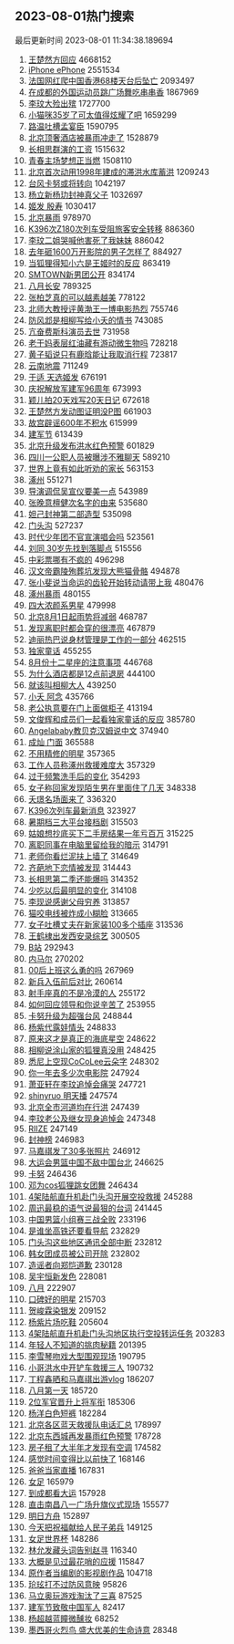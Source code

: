 ## 2023-08-01热门搜索 
最后更新时间 2023-08-01 11:34:38.189694 
1. [王楚然方回应](https://s.weibo.com/weibo?q=%23%E7%8E%8B%E6%A5%9A%E7%84%B6%E6%96%B9%E5%9B%9E%E5%BA%94%23&t=31&band_rank=1&Refer=top) 4668152
1. [iPhone ePhone](https://s.weibo.com/weibo?q=iPhone%20ePhone&t=31&band_rank=1&Refer=top) 2551534
1. [法国网红爬中国香港68楼天台后坠亡](https://s.weibo.com/weibo?q=%E6%B3%95%E5%9B%BD%E7%BD%91%E7%BA%A2%E7%88%AC%E4%B8%AD%E5%9B%BD%E9%A6%99%E6%B8%AF68%E6%A5%BC%E5%A4%A9%E5%8F%B0%E5%90%8E%E5%9D%A0%E4%BA%A1&t=31&band_rank=2&Refer=top) 2093497
1. [在成都的外国运动员跳广场舞吃串串香](https://s.weibo.com/weibo?q=%23%E5%9C%A8%E6%88%90%E9%83%BD%E7%9A%84%E5%A4%96%E5%9B%BD%E8%BF%90%E5%8A%A8%E5%91%98%E8%B7%B3%E5%B9%BF%E5%9C%BA%E8%88%9E%E5%90%83%E4%B8%B2%E4%B8%B2%E9%A6%99%23&t=31&band_rank=3&Refer=top) 1867969
1. [李玟大殓出殡](https://s.weibo.com/weibo?q=%23%E6%9D%8E%E7%8E%9F%E5%A4%A7%E6%AE%93%E5%87%BA%E6%AE%A1%23&t=31&band_rank=4&Refer=top) 1727700
1. [小猫咪35岁了可太值得炫耀了吧](https://s.weibo.com/weibo?q=%23%E5%B0%8F%E7%8C%AB%E5%92%AA35%E5%B2%81%E4%BA%86%E5%8F%AF%E5%A4%AA%E5%80%BC%E5%BE%97%E7%82%AB%E8%80%80%E4%BA%86%E5%90%A7%23&t=31&band_rank=5&Refer=top) 1659299
1. [路温吐槽孟宴臣](https://s.weibo.com/weibo?q=%23%E8%B7%AF%E6%B8%A9%E5%90%90%E6%A7%BD%E5%AD%9F%E5%AE%B4%E8%87%A3%23&t=31&band_rank=8&Refer=top) 1590795
1. [北京顶奢酒店被暴雨冲走了](https://s.weibo.com/weibo?q=%E5%8C%97%E4%BA%AC%E9%A1%B6%E5%A5%A2%E9%85%92%E5%BA%97%E8%A2%AB%E6%9A%B4%E9%9B%A8%E5%86%B2%E8%B5%B0%E4%BA%86&t=31&band_rank=39&Refer=top) 1528879
1. [长相思群演的工资](https://s.weibo.com/weibo?q=%23%E9%95%BF%E7%9B%B8%E6%80%9D%E7%BE%A4%E6%BC%94%E7%9A%84%E5%B7%A5%E8%B5%84%23&t=31&band_rank=2&Refer=top) 1515632
1. [青春主场梦想正当燃](https://s.weibo.com/weibo?q=%23%E9%9D%92%E6%98%A5%E4%B8%BB%E5%9C%BA%E6%A2%A6%E6%83%B3%E6%AD%A3%E5%BD%93%E7%87%83%23&t=31&band_rank=3&Refer=top) 1508110
1. [北京首次动用1998年建成的滞洪水库蓄洪](https://s.weibo.com/weibo?q=%23%E5%8C%97%E4%BA%AC%E9%A6%96%E6%AC%A1%E5%8A%A8%E7%94%A81998%E5%B9%B4%E5%BB%BA%E6%88%90%E7%9A%84%E6%BB%9E%E6%B4%AA%E6%B0%B4%E5%BA%93%E8%93%84%E6%B4%AA%23&t=31&band_rank=14&Refer=top) 1209243
1. [台风卡努或将转向](https://s.weibo.com/weibo?q=%23%E5%8F%B0%E9%A3%8E%E5%8D%A1%E5%8A%AA%E6%88%96%E5%B0%86%E8%BD%AC%E5%90%91%23&t=31&band_rank=35&Refer=top) 1042197
1. [杨立新杨玏封神真父子](https://s.weibo.com/weibo?q=%23%E6%9D%A8%E7%AB%8B%E6%96%B0%E6%9D%A8%E7%8E%8F%E5%B0%81%E7%A5%9E%E7%9C%9F%E7%88%B6%E5%AD%90%23&t=31&band_rank=6&Refer=top) 1032697
1. [姬发 殷寿](https://s.weibo.com/weibo?q=%E5%A7%AC%E5%8F%91%20%E6%AE%B7%E5%AF%BF&t=31&band_rank=2&Refer=top) 1030417
1. [北京暴雨](https://s.weibo.com/weibo?q=%E5%8C%97%E4%BA%AC%E6%9A%B4%E9%9B%A8&t=31&band_rank=24&Refer=top) 978970
1. [K396次Z180次列车受阻旅客安全转移](https://s.weibo.com/weibo?q=%23K396%E6%AC%A1Z180%E6%AC%A1%E5%88%97%E8%BD%A6%E5%8F%97%E9%98%BB%E6%97%85%E5%AE%A2%E5%AE%89%E5%85%A8%E8%BD%AC%E7%A7%BB%23&t=31&band_rank=3&Refer=top) 886360
1. [李玟二姐哭喊他害死了我妹妹](https://s.weibo.com/weibo?q=%23%E6%9D%8E%E7%8E%9F%E4%BA%8C%E5%A7%90%E5%93%AD%E5%96%8A%E4%BB%96%E5%AE%B3%E6%AD%BB%E4%BA%86%E6%88%91%E5%A6%B9%E5%A6%B9%23&t=31&band_rank=4&Refer=top) 886042
1. [去年砸1600万开影院的男子怎样了](https://s.weibo.com/weibo?q=%23%E5%8E%BB%E5%B9%B4%E7%A0%B81600%E4%B8%87%E5%BC%80%E5%BD%B1%E9%99%A2%E7%9A%84%E7%94%B7%E5%AD%90%E6%80%8E%E6%A0%B7%E4%BA%86%23&t=31&band_rank=5&Refer=top) 884927
1. [当狐狸得知小六是王姬时的反应](https://s.weibo.com/weibo?q=%23%E5%BD%93%E7%8B%90%E7%8B%B8%E5%BE%97%E7%9F%A5%E5%B0%8F%E5%85%AD%E6%98%AF%E7%8E%8B%E5%A7%AC%E6%97%B6%E7%9A%84%E5%8F%8D%E5%BA%94%23&t=31&band_rank=31&Refer=top) 863419
1. [SMTOWN新男团公开](https://s.weibo.com/weibo?q=%23SMTOWN%E6%96%B0%E7%94%B7%E5%9B%A2%E5%85%AC%E5%BC%80%23&t=31&band_rank=12&Refer=top) 834174
1. [八月长安](https://s.weibo.com/weibo?q=%E5%85%AB%E6%9C%88%E9%95%BF%E5%AE%89&t=31&band_rank=44&Refer=top) 789325
1. [张柏芝真的可以越素越美](https://s.weibo.com/weibo?q=%E5%BC%A0%E6%9F%8F%E8%8A%9D%E7%9C%9F%E7%9A%84%E5%8F%AF%E4%BB%A5%E8%B6%8A%E7%B4%A0%E8%B6%8A%E7%BE%8E&t=31&band_rank=21&Refer=top) 778122
1. [北师大教授评黄渤王一博电影热烈](https://s.weibo.com/weibo?q=%23%E5%8C%97%E5%B8%88%E5%A4%A7%E6%95%99%E6%8E%88%E8%AF%84%E9%BB%84%E6%B8%A4%E7%8E%8B%E4%B8%80%E5%8D%9A%E7%94%B5%E5%BD%B1%E7%83%AD%E7%83%88%23&t=31&band_rank=50&Refer=top) 755746
1. [防风邶是相柳写给小夭的情书](https://s.weibo.com/weibo?q=%23%E9%98%B2%E9%A3%8E%E9%82%B6%E6%98%AF%E7%9B%B8%E6%9F%B3%E5%86%99%E7%BB%99%E5%B0%8F%E5%A4%AD%E7%9A%84%E6%83%85%E4%B9%A6%23&t=31&band_rank=6&Refer=top) 743085
1. [亢奋费斯科演员去世](https://s.weibo.com/weibo?q=%23%E4%BA%A2%E5%A5%8B%E8%B4%B9%E6%96%AF%E7%A7%91%E6%BC%94%E5%91%98%E5%8E%BB%E4%B8%96%23&t=31&band_rank=32&Refer=top) 731958
1. [老干妈表层红油藏有游动微生物吗](https://s.weibo.com/weibo?q=%E8%80%81%E5%B9%B2%E5%A6%88%E8%A1%A8%E5%B1%82%E7%BA%A2%E6%B2%B9%E8%97%8F%E6%9C%89%E6%B8%B8%E5%8A%A8%E5%BE%AE%E7%94%9F%E7%89%A9%E5%90%97&t=31&band_rank=7&Refer=top) 728218
1. [黄子韬说只有鹿晗能让我取消行程](https://s.weibo.com/weibo?q=%23%E9%BB%84%E5%AD%90%E9%9F%AC%E8%AF%B4%E5%8F%AA%E6%9C%89%E9%B9%BF%E6%99%97%E8%83%BD%E8%AE%A9%E6%88%91%E5%8F%96%E6%B6%88%E8%A1%8C%E7%A8%8B%23&t=31&band_rank=8&Refer=top) 723817
1. [云南地震](https://s.weibo.com/weibo?q=%E4%BA%91%E5%8D%97%E5%9C%B0%E9%9C%87&t=31&band_rank=19&Refer=top) 711249
1. [于适 天选姬发](https://s.weibo.com/weibo?q=%E4%BA%8E%E9%80%82%20%E5%A4%A9%E9%80%89%E5%A7%AC%E5%8F%91&t=31&band_rank=14&Refer=top) 676191
1. [庆祝解放军建军96周年](https://s.weibo.com/weibo?q=%23%E5%BA%86%E7%A5%9D%E8%A7%A3%E6%94%BE%E5%86%9B%E5%BB%BA%E5%86%9B96%E5%91%A8%E5%B9%B4%23&t=31&band_rank=26&Refer=top) 673993
1. [颖儿拍20天戏写20天日记](https://s.weibo.com/weibo?q=%23%E9%A2%96%E5%84%BF%E6%8B%8D20%E5%A4%A9%E6%88%8F%E5%86%9920%E5%A4%A9%E6%97%A5%E8%AE%B0%23&t=31&band_rank=15&Refer=top) 672618
1. [王楚然方发动图证明没P图](https://s.weibo.com/weibo?q=%23%E7%8E%8B%E6%A5%9A%E7%84%B6%E6%96%B9%E5%8F%91%E5%8A%A8%E5%9B%BE%E8%AF%81%E6%98%8E%E6%B2%A1P%E5%9B%BE%23&t=31&band_rank=34&Refer=top) 661903
1. [故宫辟谣600年不积水](https://s.weibo.com/weibo?q=%23%E6%95%85%E5%AE%AB%E8%BE%9F%E8%B0%A3600%E5%B9%B4%E4%B8%8D%E7%A7%AF%E6%B0%B4%23&t=31&band_rank=39&Refer=top) 615999
1. [建军节](https://s.weibo.com/weibo?q=%E5%BB%BA%E5%86%9B%E8%8A%82&t=31&band_rank=25&Refer=top) 613439
1. [北京升级发布洪水红色预警](https://s.weibo.com/weibo?q=%23%E5%8C%97%E4%BA%AC%E5%8D%87%E7%BA%A7%E5%8F%91%E5%B8%83%E6%B4%AA%E6%B0%B4%E7%BA%A2%E8%89%B2%E9%A2%84%E8%AD%A6%23&t=31&band_rank=9&Refer=top) 601829
1. [四川一公职人员被曝涉不雅聊天](https://s.weibo.com/weibo?q=%23%E5%9B%9B%E5%B7%9D%E4%B8%80%E5%85%AC%E8%81%8C%E4%BA%BA%E5%91%98%E8%A2%AB%E6%9B%9D%E6%B6%89%E4%B8%8D%E9%9B%85%E8%81%8A%E5%A4%A9%23&t=31&band_rank=15&Refer=top) 589210
1. [世界上竟有如此听劝的家长](https://s.weibo.com/weibo?q=%E4%B8%96%E7%95%8C%E4%B8%8A%E7%AB%9F%E6%9C%89%E5%A6%82%E6%AD%A4%E5%90%AC%E5%8A%9D%E7%9A%84%E5%AE%B6%E9%95%BF&t=31&band_rank=14&Refer=top) 563153
1. [涿州](https://s.weibo.com/weibo?q=%E6%B6%BF%E5%B7%9E&t=31&band_rank=16&Refer=top) 551271
1. [导演调侃吴宣仪要美一点](https://s.weibo.com/weibo?q=%23%E5%AF%BC%E6%BC%94%E8%B0%83%E4%BE%83%E5%90%B4%E5%AE%A3%E4%BB%AA%E8%A6%81%E7%BE%8E%E4%B8%80%E7%82%B9%23&t=31&band_rank=11&Refer=top) 543989
1. [张晚意檀健次名字的由来](https://s.weibo.com/weibo?q=%23%E5%BC%A0%E6%99%9A%E6%84%8F%E6%AA%80%E5%81%A5%E6%AC%A1%E5%90%8D%E5%AD%97%E7%9A%84%E7%94%B1%E6%9D%A5%23&t=31&band_rank=48&Refer=top) 535680
1. [妲己封神第二部造型](https://s.weibo.com/weibo?q=%23%E5%A6%B2%E5%B7%B1%E5%B0%81%E7%A5%9E%E7%AC%AC%E4%BA%8C%E9%83%A8%E9%80%A0%E5%9E%8B%23&t=31&band_rank=11&Refer=top) 535098
1. [门头沟](https://s.weibo.com/weibo?q=%E9%97%A8%E5%A4%B4%E6%B2%9F&t=31&band_rank=23&Refer=top) 527237
1. [时代少年团不官宣演唱会吗](https://s.weibo.com/weibo?q=%23%E6%97%B6%E4%BB%A3%E5%B0%91%E5%B9%B4%E5%9B%A2%E4%B8%8D%E5%AE%98%E5%AE%A3%E6%BC%94%E5%94%B1%E4%BC%9A%E5%90%97%23&t=31&band_rank=14&Refer=top) 523561
1. [刘同 30岁先找到落脚点](https://s.weibo.com/weibo?q=%E5%88%98%E5%90%8C%2030%E5%B2%81%E5%85%88%E6%89%BE%E5%88%B0%E8%90%BD%E8%84%9A%E7%82%B9&t=31&band_rank=31&Refer=top) 515556
1. [中彩票哪有不疯的](https://s.weibo.com/weibo?q=%23%E4%B8%AD%E5%BD%A9%E7%A5%A8%E5%93%AA%E6%9C%89%E4%B8%8D%E7%96%AF%E7%9A%84%23&t=31&band_rank=34&Refer=top) 496298
1. [汉文帝霸陵殉葬坑发现大熊猫骨骼](https://s.weibo.com/weibo?q=%23%E6%B1%89%E6%96%87%E5%B8%9D%E9%9C%B8%E9%99%B5%E6%AE%89%E8%91%AC%E5%9D%91%E5%8F%91%E7%8E%B0%E5%A4%A7%E7%86%8A%E7%8C%AB%E9%AA%A8%E9%AA%BC%23&t=31&band_rank=10&Refer=top) 494878
1. [张小斐说当命运的齿轮开始转动请带上我](https://s.weibo.com/weibo?q=%23%E5%BC%A0%E5%B0%8F%E6%96%90%E8%AF%B4%E5%BD%93%E5%91%BD%E8%BF%90%E7%9A%84%E9%BD%BF%E8%BD%AE%E5%BC%80%E5%A7%8B%E8%BD%AC%E5%8A%A8%E8%AF%B7%E5%B8%A6%E4%B8%8A%E6%88%91%23&t=31&band_rank=13&Refer=top) 480476
1. [涿州暴雨](https://s.weibo.com/weibo?q=%23%E6%B6%BF%E5%B7%9E%E6%9A%B4%E9%9B%A8%23&t=31&band_rank=23&Refer=top) 480155
1. [四大浓颜系男星](https://s.weibo.com/weibo?q=%23%E5%9B%9B%E5%A4%A7%E6%B5%93%E9%A2%9C%E7%B3%BB%E7%94%B7%E6%98%9F%23&t=31&band_rank=41&Refer=top) 479998
1. [北京8月1日起雨势将减弱](https://s.weibo.com/weibo?q=%23%E5%8C%97%E4%BA%AC8%E6%9C%881%E6%97%A5%E8%B5%B7%E9%9B%A8%E5%8A%BF%E5%B0%86%E5%87%8F%E5%BC%B1%23&t=31&band_rank=15&Refer=top) 468787
1. [发现离职时都会穿的很漂亮](https://s.weibo.com/weibo?q=%23%E5%8F%91%E7%8E%B0%E7%A6%BB%E8%81%8C%E6%97%B6%E9%83%BD%E4%BC%9A%E7%A9%BF%E7%9A%84%E5%BE%88%E6%BC%82%E4%BA%AE%23&t=31&band_rank=27&Refer=top) 467879
1. [迪丽热巴说身材管理是工作的一部分](https://s.weibo.com/weibo?q=%23%E8%BF%AA%E4%B8%BD%E7%83%AD%E5%B7%B4%E8%AF%B4%E8%BA%AB%E6%9D%90%E7%AE%A1%E7%90%86%E6%98%AF%E5%B7%A5%E4%BD%9C%E7%9A%84%E4%B8%80%E9%83%A8%E5%88%86%23&t=31&band_rank=16&Refer=top) 462515
1. [独家童话](https://s.weibo.com/weibo?q=%E7%8B%AC%E5%AE%B6%E7%AB%A5%E8%AF%9D&t=31&band_rank=17&Refer=top) 455255
1. [8月份十二星座的注意事项](https://s.weibo.com/weibo?q=8%E6%9C%88%E4%BB%BD%E5%8D%81%E4%BA%8C%E6%98%9F%E5%BA%A7%E7%9A%84%E6%B3%A8%E6%84%8F%E4%BA%8B%E9%A1%B9&t=31&band_rank=39&Refer=top) 446768
1. [为什么酒店都是12点前退房](https://s.weibo.com/weibo?q=%23%E4%B8%BA%E4%BB%80%E4%B9%88%E9%85%92%E5%BA%97%E9%83%BD%E6%98%AF12%E7%82%B9%E5%89%8D%E9%80%80%E6%88%BF%23&t=31&band_rank=31&Refer=top) 444100
1. [就该叫相柳大人](https://s.weibo.com/weibo?q=%23%E5%B0%B1%E8%AF%A5%E5%8F%AB%E7%9B%B8%E6%9F%B3%E5%A4%A7%E4%BA%BA%23&t=31&band_rank=15&Refer=top) 439250
1. [小夭 阿念](https://s.weibo.com/weibo?q=%E5%B0%8F%E5%A4%AD%20%E9%98%BF%E5%BF%B5&t=31&band_rank=17&Refer=top) 435766
1. [老公执意要在门上面做柜子](https://s.weibo.com/weibo?q=%23%E8%80%81%E5%85%AC%E6%89%A7%E6%84%8F%E8%A6%81%E5%9C%A8%E9%97%A8%E4%B8%8A%E9%9D%A2%E5%81%9A%E6%9F%9C%E5%AD%90%23&t=31&band_rank=31&Refer=top) 413194
1. [文俊辉和成员们一起看独家童话的反应](https://s.weibo.com/weibo?q=%23%E6%96%87%E4%BF%8A%E8%BE%89%E5%92%8C%E6%88%90%E5%91%98%E4%BB%AC%E4%B8%80%E8%B5%B7%E7%9C%8B%E7%8B%AC%E5%AE%B6%E7%AB%A5%E8%AF%9D%E7%9A%84%E5%8F%8D%E5%BA%94%23&t=31&band_rank=36&Refer=top) 385780
1. [Angelababy教贝克汉姆说中文](https://s.weibo.com/weibo?q=%23Angelababy%E6%95%99%E8%B4%9D%E5%85%8B%E6%B1%89%E5%A7%86%E8%AF%B4%E4%B8%AD%E6%96%87%23&t=31&band_rank=18&Refer=top) 374940
1. [成灿 门面](https://s.weibo.com/weibo?q=%E6%88%90%E7%81%BF%20%E9%97%A8%E9%9D%A2&t=31&band_rank=17&Refer=top) 365588
1. [不用精修的明星](https://s.weibo.com/weibo?q=%23%E4%B8%8D%E7%94%A8%E7%B2%BE%E4%BF%AE%E7%9A%84%E6%98%8E%E6%98%9F%23&t=31&band_rank=25&Refer=top) 357365
1. [工作人员称涿州救援难度大](https://s.weibo.com/weibo?q=%23%E5%B7%A5%E4%BD%9C%E4%BA%BA%E5%91%98%E7%A7%B0%E6%B6%BF%E5%B7%9E%E6%95%91%E6%8F%B4%E9%9A%BE%E5%BA%A6%E5%A4%A7%23&t=31&band_rank=44&Refer=top) 357329
1. [过于频繁洗手后的变化](https://s.weibo.com/weibo?q=%23%E8%BF%87%E4%BA%8E%E9%A2%91%E7%B9%81%E6%B4%97%E6%89%8B%E5%90%8E%E7%9A%84%E5%8F%98%E5%8C%96%23&t=31&band_rank=37&Refer=top) 354293
1. [女子称回家发现陌生男在里面住了几天](https://s.weibo.com/weibo?q=%23%E5%A5%B3%E5%AD%90%E7%A7%B0%E5%9B%9E%E5%AE%B6%E5%8F%91%E7%8E%B0%E9%99%8C%E7%94%9F%E7%94%B7%E5%9C%A8%E9%87%8C%E9%9D%A2%E4%BD%8F%E4%BA%86%E5%87%A0%E5%A4%A9%23&t=31&band_rank=48&Refer=top) 348338
1. [夭璟名场面来了](https://s.weibo.com/weibo?q=%E5%A4%AD%E7%92%9F%E5%90%8D%E5%9C%BA%E9%9D%A2%E6%9D%A5%E4%BA%86&t=31&band_rank=50&Refer=top) 336320
1. [K396次列车最新消息](https://s.weibo.com/weibo?q=%23K396%E6%AC%A1%E5%88%97%E8%BD%A6%E6%9C%80%E6%96%B0%E6%B6%88%E6%81%AF%23&t=31&band_rank=18&Refer=top) 323927
1. [暑期档三大平台接档剧](https://s.weibo.com/weibo?q=%23%E6%9A%91%E6%9C%9F%E6%A1%A3%E4%B8%89%E5%A4%A7%E5%B9%B3%E5%8F%B0%E6%8E%A5%E6%A1%A3%E5%89%A7%23&t=31&band_rank=35&Refer=top) 315503
1. [姑娘想抄底买下二手房结果一年亏百万](https://s.weibo.com/weibo?q=%23%E5%A7%91%E5%A8%98%E6%83%B3%E6%8A%84%E5%BA%95%E4%B9%B0%E4%B8%8B%E4%BA%8C%E6%89%8B%E6%88%BF%E7%BB%93%E6%9E%9C%E4%B8%80%E5%B9%B4%E4%BA%8F%E7%99%BE%E4%B8%87%23&t=31&band_rank=33&Refer=top) 315225
1. [离职同事在电脑里留给我的暗示](https://s.weibo.com/weibo?q=%23%E7%A6%BB%E8%81%8C%E5%90%8C%E4%BA%8B%E5%9C%A8%E7%94%B5%E8%84%91%E9%87%8C%E7%95%99%E7%BB%99%E6%88%91%E7%9A%84%E6%9A%97%E7%A4%BA%23&t=31&band_rank=32&Refer=top) 314791
1. [老师你看烂泥扶上墙了](https://s.weibo.com/weibo?q=%23%E8%80%81%E5%B8%88%E4%BD%A0%E7%9C%8B%E7%83%82%E6%B3%A5%E6%89%B6%E4%B8%8A%E5%A2%99%E4%BA%86%23&t=31&band_rank=26&Refer=top) 314649
1. [齐葩地下恋情被发现](https://s.weibo.com/weibo?q=%23%E9%BD%90%E8%91%A9%E5%9C%B0%E4%B8%8B%E6%81%8B%E6%83%85%E8%A2%AB%E5%8F%91%E7%8E%B0%23&t=31&band_rank=27&Refer=top) 314443
1. [长相思第二季还能爆吗](https://s.weibo.com/weibo?q=%23%E9%95%BF%E7%9B%B8%E6%80%9D%E7%AC%AC%E4%BA%8C%E5%AD%A3%E8%BF%98%E8%83%BD%E7%88%86%E5%90%97%23&t=31&band_rank=28&Refer=top) 314352
1. [少吃以后最明显的变化](https://s.weibo.com/weibo?q=%23%E5%B0%91%E5%90%83%E4%BB%A5%E5%90%8E%E6%9C%80%E6%98%8E%E6%98%BE%E7%9A%84%E5%8F%98%E5%8C%96%23&t=31&band_rank=29&Refer=top) 314108
1. [李现说感谢父母穷养](https://s.weibo.com/weibo?q=%23%E6%9D%8E%E7%8E%B0%E8%AF%B4%E6%84%9F%E8%B0%A2%E7%88%B6%E6%AF%8D%E7%A9%B7%E5%85%BB%23&t=31&band_rank=31&Refer=top) 313857
1. [猫咬电线被炸成小糊脸](https://s.weibo.com/weibo?q=%23%E7%8C%AB%E5%92%AC%E7%94%B5%E7%BA%BF%E8%A2%AB%E7%82%B8%E6%88%90%E5%B0%8F%E7%B3%8A%E8%84%B8%23&t=31&band_rank=32&Refer=top) 313665
1. [女子吐槽丈夫在新家装100多个插座](https://s.weibo.com/weibo?q=%23%E5%A5%B3%E5%AD%90%E5%90%90%E6%A7%BD%E4%B8%88%E5%A4%AB%E5%9C%A8%E6%96%B0%E5%AE%B6%E8%A3%85100%E5%A4%9A%E4%B8%AA%E6%8F%92%E5%BA%A7%23&t=31&band_rank=32&Refer=top) 313536
1. [王鹤棣出发西安录综艺](https://s.weibo.com/weibo?q=%23%E7%8E%8B%E9%B9%A4%E6%A3%A3%E5%87%BA%E5%8F%91%E8%A5%BF%E5%AE%89%E5%BD%95%E7%BB%BC%E8%89%BA%23&t=31&band_rank=34&Refer=top) 300505
1. [B站](https://s.weibo.com/weibo?q=B%E7%AB%99&t=31&band_rank=19&Refer=top) 292943
1. [内马尔](https://s.weibo.com/weibo?q=%E5%86%85%E9%A9%AC%E5%B0%94&t=31&band_rank=49&Refer=top) 270202
1. [00后上班这么勇的吗](https://s.weibo.com/weibo?q=00%E5%90%8E%E4%B8%8A%E7%8F%AD%E8%BF%99%E4%B9%88%E5%8B%87%E7%9A%84%E5%90%97&t=31&band_rank=50&Refer=top) 267969
1. [新兵入伍前后对比](https://s.weibo.com/weibo?q=%23%E6%96%B0%E5%85%B5%E5%85%A5%E4%BC%8D%E5%89%8D%E5%90%8E%E5%AF%B9%E6%AF%94%23&t=31&band_rank=29&Refer=top) 260614
1. [射手座真的不是冷漠的人](https://s.weibo.com/weibo?q=%E5%B0%84%E6%89%8B%E5%BA%A7%E7%9C%9F%E7%9A%84%E4%B8%8D%E6%98%AF%E5%86%B7%E6%BC%A0%E7%9A%84%E4%BA%BA&t=31&band_rank=19&Refer=top) 255172
1. [如何回应领导和你说辛苦了](https://s.weibo.com/weibo?q=%E5%A6%82%E4%BD%95%E5%9B%9E%E5%BA%94%E9%A2%86%E5%AF%BC%E5%92%8C%E4%BD%A0%E8%AF%B4%E8%BE%9B%E8%8B%A6%E4%BA%86&t=31&band_rank=39&Refer=top) 253955
1. [卡努升级为超强台风](https://s.weibo.com/weibo?q=%23%E5%8D%A1%E5%8A%AA%E5%8D%87%E7%BA%A7%E4%B8%BA%E8%B6%85%E5%BC%BA%E5%8F%B0%E9%A3%8E%23&t=31&band_rank=20&Refer=top) 248844
1. [杨紫代露娃情头](https://s.weibo.com/weibo?q=%23%E6%9D%A8%E7%B4%AB%E4%BB%A3%E9%9C%B2%E5%A8%83%E6%83%85%E5%A4%B4%23&t=31&band_rank=21&Refer=top) 248833
1. [原来这才是真正的海底星空](https://s.weibo.com/weibo?q=%23%E5%8E%9F%E6%9D%A5%E8%BF%99%E6%89%8D%E6%98%AF%E7%9C%9F%E6%AD%A3%E7%9A%84%E6%B5%B7%E5%BA%95%E6%98%9F%E7%A9%BA%23&t=31&band_rank=22&Refer=top) 248622
1. [相柳说涂山家的狐狸真没用](https://s.weibo.com/weibo?q=%23%E7%9B%B8%E6%9F%B3%E8%AF%B4%E6%B6%82%E5%B1%B1%E5%AE%B6%E7%9A%84%E7%8B%90%E7%8B%B8%E7%9C%9F%E6%B2%A1%E7%94%A8%23&t=31&band_rank=23&Refer=top) 248425
1. [悉尼上空现CoCoLee云朵字](https://s.weibo.com/weibo?q=%23%E6%82%89%E5%B0%BC%E4%B8%8A%E7%A9%BA%E7%8E%B0CoCoLee%E4%BA%91%E6%9C%B5%E5%AD%97%23&t=31&band_rank=24&Refer=top) 248302
1. [你一年去多少次电影院](https://s.weibo.com/weibo?q=%23%E4%BD%A0%E4%B8%80%E5%B9%B4%E5%8E%BB%E5%A4%9A%E5%B0%91%E6%AC%A1%E7%94%B5%E5%BD%B1%E9%99%A2%23&t=31&band_rank=26&Refer=top) 247924
1. [萧亚轩在李玟追悼会痛哭](https://s.weibo.com/weibo?q=%23%E8%90%A7%E4%BA%9A%E8%BD%A9%E5%9C%A8%E6%9D%8E%E7%8E%9F%E8%BF%BD%E6%82%BC%E4%BC%9A%E7%97%9B%E5%93%AD%23&t=31&band_rank=27&Refer=top) 247721
1. [shinyruo 明天播](https://s.weibo.com/weibo?q=shinyruo%20%E6%98%8E%E5%A4%A9%E6%92%AD&t=31&band_rank=28&Refer=top) 247574
1. [北京全市河道均在行洪](https://s.weibo.com/weibo?q=%23%E5%8C%97%E4%BA%AC%E5%85%A8%E5%B8%82%E6%B2%B3%E9%81%93%E5%9D%87%E5%9C%A8%E8%A1%8C%E6%B4%AA%23&t=31&band_rank=29&Refer=top) 247439
1. [李玟老公及继女现身追悼会](https://s.weibo.com/weibo?q=%23%E6%9D%8E%E7%8E%9F%E8%80%81%E5%85%AC%E5%8F%8A%E7%BB%A7%E5%A5%B3%E7%8E%B0%E8%BA%AB%E8%BF%BD%E6%82%BC%E4%BC%9A%23&t=31&band_rank=30&Refer=top) 247348
1. [RIIZE](https://s.weibo.com/weibo?q=RIIZE&t=31&band_rank=31&Refer=top) 247149
1. [封神榜](https://s.weibo.com/weibo?q=%E5%B0%81%E7%A5%9E%E6%A6%9C&t=31&band_rank=32&Refer=top) 246983
1. [马嘉祺发了30多张照片](https://s.weibo.com/weibo?q=%23%E9%A9%AC%E5%98%89%E7%A5%BA%E5%8F%91%E4%BA%8630%E5%A4%9A%E5%BC%A0%E7%85%A7%E7%89%87%23&t=31&band_rank=33&Refer=top) 246912
1. [大运会男篮中国不敌中国台北](https://s.weibo.com/weibo?q=%23%E5%A4%A7%E8%BF%90%E4%BC%9A%E7%94%B7%E7%AF%AE%E4%B8%AD%E5%9B%BD%E4%B8%8D%E6%95%8C%E4%B8%AD%E5%9B%BD%E5%8F%B0%E5%8C%97%23&t=31&band_rank=34&Refer=top) 246625
1. [卡努](https://s.weibo.com/weibo?q=%E5%8D%A1%E5%8A%AA&t=31&band_rank=35&Refer=top) 246436
1. [邓为cos狐狸跳女团舞](https://s.weibo.com/weibo?q=%23%E9%82%93%E4%B8%BAcos%E7%8B%90%E7%8B%B8%E8%B7%B3%E5%A5%B3%E5%9B%A2%E8%88%9E%23&t=31&band_rank=36&Refer=top) 246434
1. [4架陆航直升机赴门头沟开展空投救援](https://s.weibo.com/weibo?q=%234%E6%9E%B6%E9%99%86%E8%88%AA%E7%9B%B4%E5%8D%87%E6%9C%BA%E8%B5%B4%E9%97%A8%E5%A4%B4%E6%B2%9F%E5%BC%80%E5%B1%95%E7%A9%BA%E6%8A%95%E6%95%91%E6%8F%B4%23&t=31&band_rank=34&Refer=top) 245288
1. [周迅最稳的语气说最狠的台词](https://s.weibo.com/weibo?q=%23%E5%91%A8%E8%BF%85%E6%9C%80%E7%A8%B3%E7%9A%84%E8%AF%AD%E6%B0%94%E8%AF%B4%E6%9C%80%E7%8B%A0%E7%9A%84%E5%8F%B0%E8%AF%8D%23&t=31&band_rank=37&Refer=top) 241445
1. [中国男篮小组赛三战全败](https://s.weibo.com/weibo?q=%E4%B8%AD%E5%9B%BD%E7%94%B7%E7%AF%AE%E5%B0%8F%E7%BB%84%E8%B5%9B%E4%B8%89%E6%88%98%E5%85%A8%E8%B4%A5&t=31&band_rank=38&Refer=top) 233196
1. [是谁坐高铁还要看导航](https://s.weibo.com/weibo?q=%23%E6%98%AF%E8%B0%81%E5%9D%90%E9%AB%98%E9%93%81%E8%BF%98%E8%A6%81%E7%9C%8B%E5%AF%BC%E8%88%AA%23&t=31&band_rank=39&Refer=top) 232829
1. [门头沟这些地区通讯全部中断](https://s.weibo.com/weibo?q=%23%E9%97%A8%E5%A4%B4%E6%B2%9F%E8%BF%99%E4%BA%9B%E5%9C%B0%E5%8C%BA%E9%80%9A%E8%AE%AF%E5%85%A8%E9%83%A8%E4%B8%AD%E6%96%AD%23&t=31&band_rank=40&Refer=top) 232812
1. [韩女团成员被公司开除](https://s.weibo.com/weibo?q=%23%E9%9F%A9%E5%A5%B3%E5%9B%A2%E6%88%90%E5%91%98%E8%A2%AB%E5%85%AC%E5%8F%B8%E5%BC%80%E9%99%A4%23&t=31&band_rank=41&Refer=top) 232802
1. [造谣者向郑恺道歉](https://s.weibo.com/weibo?q=%23%E9%80%A0%E8%B0%A3%E8%80%85%E5%90%91%E9%83%91%E6%81%BA%E9%81%93%E6%AD%89%23&t=31&band_rank=42&Refer=top) 230128
1. [吴宇恒新发色](https://s.weibo.com/weibo?q=%23%E5%90%B4%E5%AE%87%E6%81%92%E6%96%B0%E5%8F%91%E8%89%B2%23&t=31&band_rank=42&Refer=top) 228081
1. [八月](https://s.weibo.com/weibo?q=%E5%85%AB%E6%9C%88&t=31&band_rank=37&Refer=top) 222907
1. [口碑好的明星](https://s.weibo.com/weibo?q=%23%E5%8F%A3%E7%A2%91%E5%A5%BD%E7%9A%84%E6%98%8E%E6%98%9F%23&t=31&band_rank=38&Refer=top) 215703
1. [贺峻霖染银发](https://s.weibo.com/weibo?q=%23%E8%B4%BA%E5%B3%BB%E9%9C%96%E6%9F%93%E9%93%B6%E5%8F%91%23&t=31&band_rank=34&Refer=top) 209152
1. [杨紫片场吃鞋](https://s.weibo.com/weibo?q=%23%E6%9D%A8%E7%B4%AB%E7%89%87%E5%9C%BA%E5%90%83%E9%9E%8B%23&t=31&band_rank=18&Refer=top) 205604
1. [4架陆航直升机赴门头沟地区执行空投转运任务](https://s.weibo.com/weibo?q=%234%E6%9E%B6%E9%99%86%E8%88%AA%E7%9B%B4%E5%8D%87%E6%9C%BA%E8%B5%B4%E9%97%A8%E5%A4%B4%E6%B2%9F%E5%9C%B0%E5%8C%BA%E6%89%A7%E8%A1%8C%E7%A9%BA%E6%8A%95%E8%BD%AC%E8%BF%90%E4%BB%BB%E5%8A%A1%23&t=31&band_rank=41&Refer=top) 203283
1. [年轻人不知道的挑肉秘籍](https://s.weibo.com/weibo?q=%E5%B9%B4%E8%BD%BB%E4%BA%BA%E4%B8%8D%E7%9F%A5%E9%81%93%E7%9A%84%E6%8C%91%E8%82%89%E7%A7%98%E7%B1%8D&t=31&band_rank=49&Refer=top) 201395
1. [李雪琴吻戏大型围观现场](https://s.weibo.com/weibo?q=%23%E6%9D%8E%E9%9B%AA%E7%90%B4%E5%90%BB%E6%88%8F%E5%A4%A7%E5%9E%8B%E5%9B%B4%E8%A7%82%E7%8E%B0%E5%9C%BA%23&t=31&band_rank=43&Refer=top) 190795
1. [小哥洪水中开铲车救援三人](https://s.weibo.com/weibo?q=%E5%B0%8F%E5%93%A5%E6%B4%AA%E6%B0%B4%E4%B8%AD%E5%BC%80%E9%93%B2%E8%BD%A6%E6%95%91%E6%8F%B4%E4%B8%89%E4%BA%BA&t=31&band_rank=40&Refer=top) 190732
1. [丁程鑫晒和马嘉祺出游vlog](https://s.weibo.com/weibo?q=%23%E4%B8%81%E7%A8%8B%E9%91%AB%E6%99%92%E5%92%8C%E9%A9%AC%E5%98%89%E7%A5%BA%E5%87%BA%E6%B8%B8vlog%23&t=31&band_rank=44&Refer=top) 186207
1. [八月第一天](https://s.weibo.com/weibo?q=%23%E5%85%AB%E6%9C%88%E7%AC%AC%E4%B8%80%E5%A4%A9%23&t=31&band_rank=45&Refer=top) 185720
1. [2位军官晋升上将军衔](https://s.weibo.com/weibo?q=%232%E4%BD%8D%E5%86%9B%E5%AE%98%E6%99%8B%E5%8D%87%E4%B8%8A%E5%B0%86%E5%86%9B%E8%A1%94%23&t=31&band_rank=46&Refer=top) 185306
1. [杨洋白色短裤](https://s.weibo.com/weibo?q=%23%E6%9D%A8%E6%B4%8B%E7%99%BD%E8%89%B2%E7%9F%AD%E8%A3%A4%23&t=31&band_rank=45&Refer=top) 182284
1. [北京各区蓝天救援队电话汇总](https://s.weibo.com/weibo?q=%23%E5%8C%97%E4%BA%AC%E5%90%84%E5%8C%BA%E8%93%9D%E5%A4%A9%E6%95%91%E6%8F%B4%E9%98%9F%E7%94%B5%E8%AF%9D%E6%B1%87%E6%80%BB%23&t=31&band_rank=47&Refer=top) 178997
1. [北京东西城再发暴雨红色预警](https://s.weibo.com/weibo?q=%23%E5%8C%97%E4%BA%AC%E4%B8%9C%E8%A5%BF%E5%9F%8E%E5%86%8D%E5%8F%91%E6%9A%B4%E9%9B%A8%E7%BA%A2%E8%89%B2%E9%A2%84%E8%AD%A6%23&t=31&band_rank=48&Refer=top) 178728
1. [房子租了大半年才发现有空调](https://s.weibo.com/weibo?q=%23%E6%88%BF%E5%AD%90%E7%A7%9F%E4%BA%86%E5%A4%A7%E5%8D%8A%E5%B9%B4%E6%89%8D%E5%8F%91%E7%8E%B0%E6%9C%89%E7%A9%BA%E8%B0%83%23&t=31&band_rank=50&Refer=top) 174582
1. [感觉时间变得比以前快了](https://s.weibo.com/weibo?q=%23%E6%84%9F%E8%A7%89%E6%97%B6%E9%97%B4%E5%8F%98%E5%BE%97%E6%AF%94%E4%BB%A5%E5%89%8D%E5%BF%AB%E4%BA%86%23&t=31&band_rank=46&Refer=top) 168146
1. [爸爸当家直播](https://s.weibo.com/weibo?q=%23%E7%88%B8%E7%88%B8%E5%BD%93%E5%AE%B6%E7%9B%B4%E6%92%AD%23&t=31&band_rank=47&Refer=top) 167831
1. [女足](https://s.weibo.com/weibo?q=%E5%A5%B3%E8%B6%B3&t=31&band_rank=49&Refer=top) 165979
1. [到成都看大运](https://s.weibo.com/weibo?q=%23%E5%88%B0%E6%88%90%E9%83%BD%E7%9C%8B%E5%A4%A7%E8%BF%90%23&t=31&band_rank=47&Refer=top) 157928
1. [直击南昌八一广场升旗仪式现场](https://s.weibo.com/weibo?q=%23%E7%9B%B4%E5%87%BB%E5%8D%97%E6%98%8C%E5%85%AB%E4%B8%80%E5%B9%BF%E5%9C%BA%E5%8D%87%E6%97%97%E4%BB%AA%E5%BC%8F%E7%8E%B0%E5%9C%BA%23&t=31&band_rank=30&Refer=top) 155577
1. [明日方舟](https://s.weibo.com/weibo?q=%E6%98%8E%E6%97%A5%E6%96%B9%E8%88%9F&t=31&band_rank=50&Refer=top) 152897
1. [今天把祝福献给人民子弟兵](https://s.weibo.com/weibo?q=%23%E4%BB%8A%E5%A4%A9%E6%8A%8A%E7%A5%9D%E7%A6%8F%E7%8C%AE%E7%BB%99%E4%BA%BA%E6%B0%91%E5%AD%90%E5%BC%9F%E5%85%B5%23&t=31&band_rank=35&Refer=top) 149125
1. [女足世界杯](https://s.weibo.com/weibo?q=%E5%A5%B3%E8%B6%B3%E4%B8%96%E7%95%8C%E6%9D%AF&t=31&band_rank=50&Refer=top) 148286
1. [林允发藏头词告别赵寻](https://s.weibo.com/weibo?q=%23%E6%9E%97%E5%85%81%E5%8F%91%E8%97%8F%E5%A4%B4%E8%AF%8D%E5%91%8A%E5%88%AB%E8%B5%B5%E5%AF%BB%23&t=31&band_rank=45&Refer=top) 116340
1. [大概是见过最花哨的应援](https://s.weibo.com/weibo?q=%23%E5%A4%A7%E6%A6%82%E6%98%AF%E8%A7%81%E8%BF%87%E6%9C%80%E8%8A%B1%E5%93%A8%E7%9A%84%E5%BA%94%E6%8F%B4%23&t=31&band_rank=48&Refer=top) 115847
1. [原作者当编剧的影视剧作品](https://s.weibo.com/weibo?q=%23%E5%8E%9F%E4%BD%9C%E8%80%85%E5%BD%93%E7%BC%96%E5%89%A7%E7%9A%84%E5%BD%B1%E8%A7%86%E5%89%A7%E4%BD%9C%E5%93%81%23&t=31&band_rank=45&Refer=top) 104718
1. [玱玹打不过防风意映](https://s.weibo.com/weibo?q=%E7%8E%B1%E7%8E%B9%E6%89%93%E4%B8%8D%E8%BF%87%E9%98%B2%E9%A3%8E%E6%84%8F%E6%98%A0&t=31&band_rank=36&Refer=top) 95826
1. [马立奥玩游戏淘汰了三喜](https://s.weibo.com/weibo?q=%23%E9%A9%AC%E7%AB%8B%E5%A5%A5%E7%8E%A9%E6%B8%B8%E6%88%8F%E6%B7%98%E6%B1%B0%E4%BA%86%E4%B8%89%E5%96%9C%23&t=31&band_rank=41&Refer=top) 87525
1. [建军节致敬中国军人](https://s.weibo.com/weibo?q=%23%E5%BB%BA%E5%86%9B%E8%8A%82%E8%87%B4%E6%95%AC%E4%B8%AD%E5%9B%BD%E5%86%9B%E4%BA%BA%23&t=31&band_rank=25&Refer=top) 82417
1. [杨超越蓝瞳微醺妆](https://s.weibo.com/weibo?q=%23%E6%9D%A8%E8%B6%85%E8%B6%8A%E8%93%9D%E7%9E%B3%E5%BE%AE%E9%86%BA%E5%A6%86%23&t=31&band_rank=33&Refer=top) 68252
1. [墨西哥火烈鸟 盛大优美的生命诗意](https://s.weibo.com/weibo?q=%E5%A2%A8%E8%A5%BF%E5%93%A5%E7%81%AB%E7%83%88%E9%B8%9F%20%E7%9B%9B%E5%A4%A7%E4%BC%98%E7%BE%8E%E7%9A%84%E7%94%9F%E5%91%BD%E8%AF%97%E6%84%8F&t=31&band_rank=46&Refer=top) 28348
